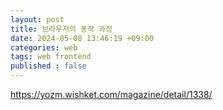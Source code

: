 ```yaml
---
layout: post
title: 브라우저의 동작 과정
date: 2024-05-08 13:46:19 +09:00
categories: web
tags: web frontend
published : false
---
```


https://yozm.wishket.com/magazine/detail/1338/